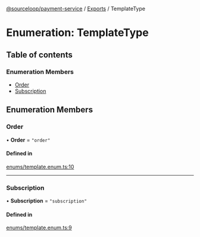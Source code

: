 [@sourceloop/payment-service](../README.md) / [Exports](../modules.md) / TemplateType

# Enumeration: TemplateType

## Table of contents

### Enumeration Members

- [Order](TemplateType.md#order)
- [Subscription](TemplateType.md#subscription)

## Enumeration Members

### Order

• **Order** = ``"order"``

#### Defined in

[enums/template.enum.ts:10](https://github.com/sourcefuse/loopback4-microservice-catalog/blob/00e854d46/services/payment-service/src/enums/template.enum.ts#L10)

___

### Subscription

• **Subscription** = ``"subscription"``

#### Defined in

[enums/template.enum.ts:9](https://github.com/sourcefuse/loopback4-microservice-catalog/blob/00e854d46/services/payment-service/src/enums/template.enum.ts#L9)
